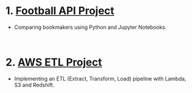  # 1. [Football API Project](https://github.com/tamasmocsanyi/project1)
 - Comparing bookmakers using Python and Jupyter Notebooks.
 
 <br>

 # 2. [AWS ETL Project](https://github.com/tamasmocsanyi/aws-etl-project)
 - Implementing an ETL (Extract, Transform, Load) pipeline with Lambda, S3 and Redshift.